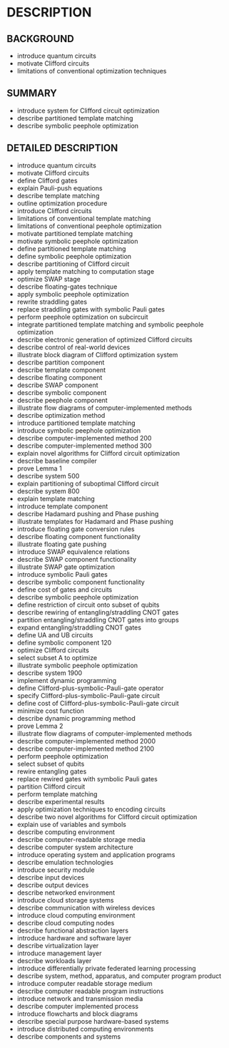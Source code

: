 # DESCRIPTION

## BACKGROUND

- introduce quantum circuits
- motivate Clifford circuits
- limitations of conventional optimization techniques

## SUMMARY

- introduce system for Clifford circuit optimization
- describe partitioned template matching
- describe symbolic peephole optimization

## DETAILED DESCRIPTION

- introduce quantum circuits
- motivate Clifford circuits
- define Clifford gates
- explain Pauli-push equations
- describe template matching
- outline optimization procedure
- introduce Clifford circuits
- limitations of conventional template matching
- limitations of conventional peephole optimization
- motivate partitioned template matching
- motivate symbolic peephole optimization
- define partitioned template matching
- define symbolic peephole optimization
- describe partitioning of Clifford circuit
- apply template matching to computation stage
- optimize SWAP stage
- describe floating-gates technique
- apply symbolic peephole optimization
- rewrite straddling gates
- replace straddling gates with symbolic Pauli gates
- perform peephole optimization on subcircuit
- integrate partitioned template matching and symbolic peephole optimization
- describe electronic generation of optimized Clifford circuits
- describe control of real-world devices
- illustrate block diagram of Clifford optimization system
- describe partition component
- describe template component
- describe floating component
- describe SWAP component
- describe symbolic component
- describe peephole component
- illustrate flow diagrams of computer-implemented methods
- describe optimization method
- introduce partitioned template matching
- introduce symbolic peephole optimization
- describe computer-implemented method 200
- describe computer-implemented method 300
- explain novel algorithms for Clifford circuit optimization
- describe baseline compiler
- prove Lemma 1
- describe system 500
- explain partitioning of suboptimal Clifford circuit
- describe system 800
- explain template matching
- introduce template component
- describe Hadamard pushing and Phase pushing
- illustrate templates for Hadamard and Phase pushing
- introduce floating gate conversion rules
- describe floating component functionality
- illustrate floating gate pushing
- introduce SWAP equivalence relations
- describe SWAP component functionality
- illustrate SWAP gate optimization
- introduce symbolic Pauli gates
- describe symbolic component functionality
- define cost of gates and circuits
- describe symbolic peephole optimization
- define restriction of circuit onto subset of qubits
- describe rewiring of entangling/straddling CNOT gates
- partition entangling/straddling CNOT gates into groups
- expand entangling/straddling CNOT gates
- define UA and UB circuits
- define symbolic component 120
- optimize Clifford circuits
- select subset A to optimize
- illustrate symbolic peephole optimization
- describe system 1900
- implement dynamic programming
- define Clifford-plus-symbolic-Pauli-gate operator
- specify Clifford-plus-symbolic-Pauli-gate circuit
- define cost of Clifford-plus-symbolic-Pauli-gate circuit
- minimize cost function
- describe dynamic programming method
- prove Lemma 2
- illustrate flow diagrams of computer-implemented methods
- describe computer-implemented method 2000
- describe computer-implemented method 2100
- perform peephole optimization
- select subset of qubits
- rewire entangling gates
- replace rewired gates with symbolic Pauli gates
- partition Clifford circuit
- perform template matching
- describe experimental results
- apply optimization techniques to encoding circuits
- describe two novel algorithms for Clifford circuit optimization
- explain use of variables and symbols
- describe computing environment
- describe computer-readable storage media
- describe computer system architecture
- introduce operating system and application programs
- describe emulation technologies
- introduce security module
- describe input devices
- describe output devices
- describe networked environment
- introduce cloud storage systems
- describe communication with wireless devices
- introduce cloud computing environment
- describe cloud computing nodes
- describe functional abstraction layers
- introduce hardware and software layer
- describe virtualization layer
- introduce management layer
- describe workloads layer
- introduce differentially private federated learning processing
- describe system, method, apparatus, and computer program product
- introduce computer readable storage medium
- describe computer readable program instructions
- introduce network and transmission media
- describe computer implemented process
- introduce flowcharts and block diagrams
- describe special purpose hardware-based systems
- introduce distributed computing environments
- describe components and systems

